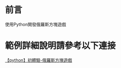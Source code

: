 # 前言
使用Python開發俄羅斯方塊遊戲
 
# 範例詳細說明請參考以下連接   
[【python】初體驗-俄羅斯方塊遊戲](http://webfish-channel.blogspot.tw/2017/11/python.html)
